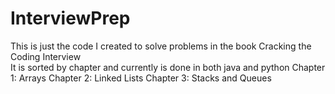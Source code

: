 # InterviewPrep
This is just the code I created to solve problems in the book Cracking the Coding Interview\
It is sorted by chapter and currently is done in both java and python
Chapter 1: Arrays
Chapter 2: Linked Lists
Chapter 3: Stacks and Queues
